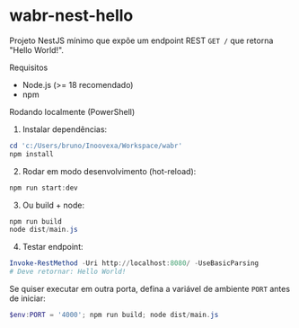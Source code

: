 # wabr-nest-hello

Projeto NestJS mínimo que expõe um endpoint REST `GET /` que retorna "Hello World!".

Requisitos
- Node.js (>= 18 recomendado)
- npm

Rodando localmente (PowerShell)

1. Instalar dependências:

```powershell
cd 'c:/Users/bruno/Inoovexa/Workspace/wabr'
npm install
```

2. Rodar em modo desenvolvimento (hot-reload):

```powershell
npm run start:dev
```

3. Ou build + node:

```powershell
npm run build
node dist/main.js
```

4. Testar endpoint:

```powershell
Invoke-RestMethod -Uri http://localhost:8080/ -UseBasicParsing
# Deve retornar: Hello World!
```

Se quiser executar em outra porta, defina a variável de ambiente `PORT` antes de iniciar:

```powershell
$env:PORT = '4000'; npm run build; node dist/main.js
```

